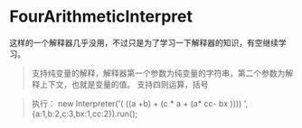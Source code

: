 # FourArithmeticInterpret
这样的一个解释器几乎没用，不过只是为了学习一下解释器的知识，有空继续学习。

>支持纯变量的解释，解释器第一个参数为纯变量的字符串，第二个参数为解释上下文，也就是变量的值。
>支持四则运算，括号

>执行：
new Interpreter('( ((a +b) + (c * a + (a* cc- bx )))) ',{a:1,b:2,c:3,bx:1,cc:2}).run();
